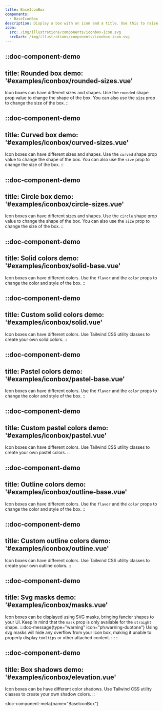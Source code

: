 ```yaml
---
title: BaseIconBox
components:
  - BaseIconBox
description: Display a box with an icon and a title. Use this to raise attention to a specific feature.
icon:
  src: /img/illustrations/components/iconbox-icon.svg
  srcDark: /img/illustrations/components/iconbox-icon.svg
---
```


::doc-component-demo
---
title: Rounded box
demo: '#examples/iconbox/rounded-sizes.vue'
---
Icon boxes can have different sizes and shapes. Use the `rounded` shape prop value to change the shape of the box. You can also use the `size` prop to change the size of the box.
::

::doc-component-demo
---
title: Curved box
demo: '#examples/iconbox/curved-sizes.vue'
---
Icon boxes can have different sizes and shapes. Use the `curved` shape prop value to change the shape of the box. You can also use the `size` prop to change the size of the box.
::

::doc-component-demo
---
title: Circle box
demo: '#examples/iconbox/circle-sizes.vue'
---
Icon boxes can have different sizes and shapes. Use the `circle` shape prop value to change the shape of the box. You can also use the `size` prop to change the size of the box.
::

::doc-component-demo
---
title: Solid colors
demo: '#examples/iconbox/solid-base.vue'
---
Icon boxes can have different colors. Use the `flavor` and the `color` props to change the color and style of the box.
::

::doc-component-demo
---
title: Custom solid colors
demo: '#examples/iconbox/solid.vue'
---
Icon boxes can have different colors. Use Tailwind CSS utility classes to create your own solid colors.
::

::doc-component-demo
---
title: Pastel colors
demo: '#examples/iconbox/pastel-base.vue'
---
Icon boxes can have different colors. Use the `flavor` and the `color` props to change the color and style of the box.
::

::doc-component-demo
---
title: Custom pastel colors
demo: '#examples/iconbox/pastel.vue'
---
Icon boxes can have different colors. Use Tailwind CSS utility classes to create your own pastel colors.
::

::doc-component-demo
---
title: Outline colors
demo: '#examples/iconbox/outline-base.vue'
---
Icon boxes can have different colors. Use the `flavor` and the `color` props to change the color and style of the box.
::

::doc-component-demo
---
title: Custom outline colors
demo: '#examples/iconbox/outline.vue'
---
Icon boxes can have different colors. Use Tailwind CSS utility classes to create your own outline colors.
::

::doc-component-demo
---
title: Svg masks
demo: '#examples/iconbox/masks.vue'
---
Icon boxes can be displayed using SVG masks, bringing fancier shapes to your UI. Keep in mind that the `mask` prop is only available for the `straight` shape.
:::doc-message{type="warning" icon="ph:warning-duotone"}
Using svg masks will hide any overflow from your Icon box, making it unable to properly display `tooltips` or other attached content.
:::
::

::doc-component-demo
---
title: Box shadows
demo: '#examples/iconbox/elevation.vue'
---
Icon boxes can be have different color shadows. Use Tailwind CSS utility classes to create your own shadow colors.
::

:doc-component-meta{name="BaseIconBox"}